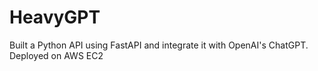 # HeavyGPT
Built a Python API using FastAPI and integrate it with OpenAI's ChatGPT. Deployed on AWS EC2
